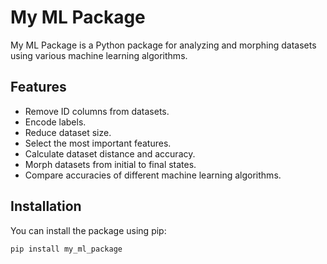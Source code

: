 # My ML Package

My ML Package is a Python package for analyzing and morphing datasets using various machine learning algorithms.

## Features

- Remove ID columns from datasets.
- Encode labels.
- Reduce dataset size.
- Select the most important features.
- Calculate dataset distance and accuracy.
- Morph datasets from initial to final states.
- Compare accuracies of different machine learning algorithms.

## Installation

You can install the package using pip:

```sh
pip install my_ml_package